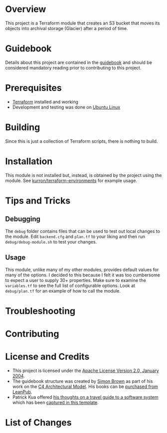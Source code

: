 # Overview
This project is a Terraform module that creates an S3 bucket that moves its objects into archival storage (Glacier) after a period of time.

# Guidebook
Details about this project are contained in the [guidebook](guidebook/guidebook.adoc) and should be considered mandatory reading prior to contributing to this project.

# Prerequisites
* [Terraform](https://terraform.io/) installed and working
* Development and testing was done on [Ubuntu Linux](http://www.ubuntu.com/)

# Building
Since this is just a collection of Terraform scripts, there is nothing to build.

# Installation
This module is not installed but, instead, is obtained by the project using the module.  See [kurron/terraform-environments](https://github.com/kurron/terraform-environments) for example usage.

# Tips and Tricks

## Debugging
The `debug` folder contains files that can be used to test out local changes to the module.  Edit `backend.cfg` and `plan.tf` to your liking and then run `debug/debug-module.sh` to test your changes.

## Usage
This module, unlike many of my other modules, provides default values for many of the options. I decided to this because I felt it was too cumbersome to expect a user to supply 30+ properties.  Make sure to examine the `variables.tf` to see the full list of configurable options.  Look at `debug/plan.tf` for an example of how to call the module.

# Troubleshooting

# Contributing

# License and Credits
* This project is licensed under the [Apache License Version 2.0, January 2004](http://www.apache.org/licenses/).
* The guidebook structure was created by [Simon Brown](http://simonbrown.je/) as part of his work on the [C4 Architectural Model](https://c4model.com/).  His books can be [purchased from LeanPub](https://leanpub.com/b/software-architecture).
* Patrick Kua offered [his thoughts on a travel guide to a software system](https://www.safaribooksonline.com/library/view/oreilly-software-architecture/9781491985274/video315451.html) which has been [captured in this template](travel-guide/travel-guide.adoc).

# List of Changes
